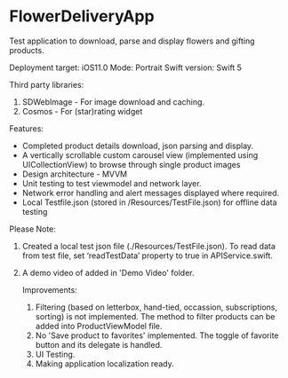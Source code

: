 # FlowerDeliveryApp
Test application to download, parse and display flowers and gifting products. 

Deployment target: iOS11.0
Mode: Portrait 
Swift version: Swift 5


Third party libraries:
1. SDWebImage - For image download and caching. 
2. Cosmos - For (star)rating widget


Features:
- Completed product details download, json parsing and display.
- A vertically scrollable custom carousel view (implemented using UICollectionView) to browse through single product images
- Design architecture - MVVM
- Unit testing to test viewmodel and network layer. 
- Network error handling and alert messages displayed where required.  
- Local Testfile.json (stored in /Resources/TestFile.json) for offline data testing 

Please Note:

1. Created a local test json file (./Resources/TestFile.json). To read data from test file, set ‘readTestData’ property to true in APIService.swift.
2. A demo video of added in 'Demo Video' folder.
    
    Improvements:
    
    1. Filtering (based on letterbox, hand-tied, occassion, subscriptions, sorting) is not implemented. The method to filter products can be added into ProductViewModel file.
    2. No 'Save product to favorites' implemented. The toggle of favorite button and its delegate is handled.
    3. UI Testing.
    4. Making application localization ready.
    

    
    
